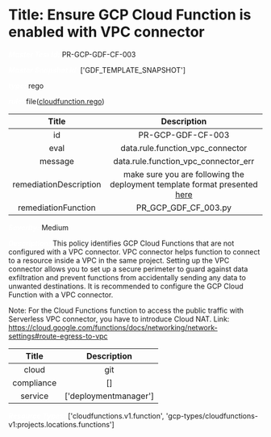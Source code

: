 



# Title: Ensure GCP Cloud Function is enabled with VPC connector


***<font color="white">Master Test Id:</font>*** PR-GCP-GDF-CF-003

***<font color="white">Master Snapshot Id:</font>*** ['GDF_TEMPLATE_SNAPSHOT']

***<font color="white">type:</font>*** rego

***<font color="white">rule:</font>*** file([cloudfunction.rego])  
  
  
  
  

|Title|Description|
| :---: | :---: |
|id|PR-GCP-GDF-CF-003|
|eval|data.rule.function_vpc_connector|
|message|data.rule.function_vpc_connector_err|
|remediationDescription|make sure you are following the deployment template format presented <a href='https://github.com/GoogleCloudPlatform/deploymentmanager-samples/tree/master/google/resource-snippets/cloudfunctions-v1' target='_blank'>here</a>|
|remediationFunction|PR_GCP_GDF_CF_003.py|


***<font color="white">Severity:</font>*** Medium

***<font color="white">Description:</font>*** This policy identifies GCP Cloud Functions that are not configured with a VPC connector. VPC connector helps function to connect to a resource inside a VPC in the same project. Setting up the VPC connector allows you to set up a secure perimeter to guard against data exfiltration and prevent functions from accidentally sending any data to unwanted destinations. It is recommended to configure the GCP Cloud Function with a VPC connector.

Note: For the Cloud Functions function to access the public traffic with Serverless VPC connector, you have to introduce Cloud NAT.
Link: https://cloud.google.com/functions/docs/networking/network-settings#route-egress-to-vpc  
  
  

|Title|Description|
| :---: | :---: |
|cloud|git|
|compliance|[]|
|service|['deploymentmanager']|


***<font color="white">Resource Types:</font>*** ['cloudfunctions.v1.function', 'gcp-types/cloudfunctions-v1:projects.locations.functions']


[cloudfunction.rego]: https://github.com/prancer-io/prancer-compliance-test/tree/master/google/iac/cloudfunction.rego
